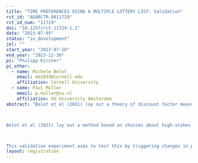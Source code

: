 ```yaml
---
title: "TIME PREFERENCES USING A MULTIPLE LOTTERY LIST: Validation"
rct_id: "AEARCTR-0011729"
rct_id_num: "11729"
doi: "10.1257/rct.11729-1.1"
date: "2023-07-05"
status: "in_development"
jel: ""
start_year: "2023-07-10"
end_year: "2023-12-30"
pi: "Philipp Kircher"
pi_other:
  - name: Michele Belot
    email: mb2693@cornell.edu
    affiliation: Cornell University
  - name: Paul Muller
    email: p.muller@vu.nl
    affiliation: VU University Amsterdam
abstract: "Belot et al (2021) lay out a theory of discount factor measurement aimed to deal with changes in income and associated background consumption over time. In many existing methods, experimental payments are assumed to be added to a “background consumption” to generate a stream of consumption, and constant background consumption is required for discount factor elicitation. Consider two individuals who have identical discount factor and identical late background consumption, but the first individuals has the same background consumption also in the early period while the second individual has less background consumption in the early period. If confronted with choices about having money early or late, the second individual has a higher marginal valuation of money early and is therefore more likely to choose the earlier payment for that reason. 

Belot et al (2021) lay out a method based on choices about high-stakes lottery tickets. Applying the economic model that underlies their method to the scenario outlined in the previous paragraph shows that both individuals should be equally eager to choose the early lottery. Choices should directly reflect time preferences, rather than changes in background consumption.

This validation experiment aims to test this by triggering changes in perceived background consumption through detailed questions about near-term expenditures for some of the participants. This is intended to make them realize that their expenditures are higher than expected in the near-term, and therefore they feel that they have to reduce near-term background consumption. If they feel poor in the near-term relative to similar individuals who have not been treated, this should effect measured discount factors in the convex budget set method. Under the multiple lottery list method of Belot et al (2021), this should not happen. We intend to test this."
layout: registration
---
```


